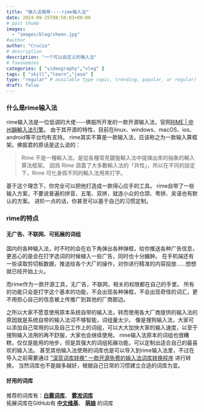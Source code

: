 ```yaml
---
title: "输入法推荐----rime输入法"
date: 2024-09-25T08:58:03+08:00
# post thumb
images:
  - "images/blog/sheen.jpg"
#author
author: "Crucio"
# description
description: "一个可以自定义的输入法"
# Taxonomies
categories: [ "videography","vlog" ]
tags: [ "skill","learn","java" ]
type: "regular" # available type (epic, trending, popular, or regular)
draft: false
---
```


### 什么是rime输入法

rime输入法是一位低调的大佬----佛振所开发的一款开源输入法，官网[RIME | 中州韻輸入法引擎](https://rime.im/)。
由于其开源的特性，目前在linux、windows、macOS、ios、android等平台均有支持。
rime其实不算是一款输入法，应该称之为一款输入算框架。佛振君的原话是这么说的：
> Rime 不是一種輸入法。是從各種常見鍵盤輸入法中提煉出來的抽象的輸入算法框架。
> 因爲 Rime 涵蓋了大多數輸入法的「共性」，所以在不同的設定下，Rime 可化身爲不同的輸入法用來打字。

基于这个理念下，你完全可以把他打造成一款得心应手的工具。
rime自带了一些输入方案，不要说普遍的拼音、五笔、双拼，就连小众的仓颉、粤拼、吴语也有默认的方案。
进阶一点的话，你甚至可以基于自己的习惯定制。

### rime的特点
#### 无广告、不联网、可拓展的词组

国内的各种输入法，时不时的会在右下角弹出各种弹框，给你推送各种广告信息，更恶心的是会在打字选词的时候植入一些广告，同时也十分臃肿。
在手机端还有一些读取剪切板数据，推送给各个大厂的操作，对你进行精准的内容投放......想想就已经开始上火。<br>

而rime作为一款开源工具，无广告，不联网，相关的权限都在自己的手里。
所有的功能只会是打字这个基本的功能，不会出现各种弹框，不会出现奇怪的词汇，更不用担心自己的信息被上传推广到其他的厂商那边。<br>

之所以大家不愿意使用原本系统自带的输入法，转而使用各大厂商提供的输入法的原因就是系统自带的输入法词不够智能，词组量太少。
像是搜狗输入法，大家可以添加自己常用的以及自己工作上的词组，可以大大加快大家的输入速度，以至于搜狗输入法用的再不舒服，大家也会继续使用。
rime输入法原本的词组也很糟糕，仅仅是能用的地步，但是其强大的词组拓展功能，可以定制出适合自己的最喜欢的输入法。
甚至其他输入法使用的词库也是可以导入到rime输入法里，不过在导入之前需要通过 [”深蓝词库转换“ 一款开源免费的输入法词库转换程序](https://github.com/studyzy/imewlconverter) 进行转换。
当然词库也不是越多越好，根据自己日常的习惯建立合适的词库为宜。


#### 好用的词库
推荐的词库有：[**白露词库**](https://github.com/gaboolic/rime-frost)、
[**雾凇词库**](https://github.com/iDvel/rime-ice)<br>
拓展词库在GitHub有 [**中文维基**](https://github.com/felixonmars/fcitx5-pinyin-zhwiki/releases)、
[**萌娘**](https://github.com/outloudvi/mw2fcitx/releases) 的词库


